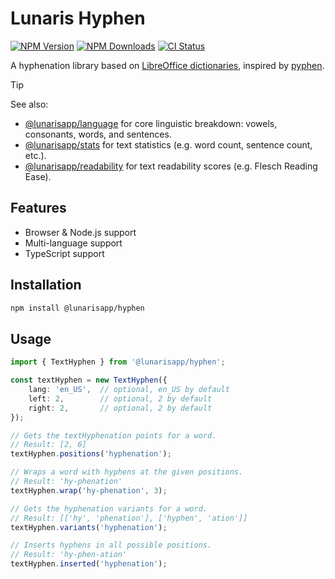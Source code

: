# Lunaris Hyphen

[![NPM Version](https://img.shields.io/npm/v/%40lunarisapp%2Fhyphen)](https://www.npmjs.com/package/@lunarisapp/hyphen)
[![NPM Downloads](https://img.shields.io/npm/dm/%40lunarisapp%2Fhyphen)](https://www.npmjs.com/package/@lunarisapp/hyphen)
[![CI Status](https://img.shields.io/github/actions/workflow/status/LunarisApp/text-tools/checks.yml?label=CI)](https://github.com/LunarisApp/text-tools/actions/workflows/checks.yml)

A hyphenation library based on [LibreOffice dictionaries](https://git.libreoffice.org/dictionaries), inspired by [pyphen](https://github.com/Kozea/Pyphen).

> [!TIP]
> See also:
>   - [@lunarisapp/language](https://github.com/LunarisApp/text-tools/tree/main/packages/language) for core linguistic breakdown: vowels, consonants, words, and sentences.
>   - [@lunarisapp/stats](https://github.com/LunarisApp/text-tools/tree/main/packages/stats) for text statistics (e.g. word count, sentence count, etc.).
>   - [@lunarisapp/readability](https://github.com/LunarisApp/text-tools/tree/main/packages/readability) for text readability scores (e.g. Flesch Reading Ease).

## Features

- Browser & Node.js support
- Multi-language support
- TypeScript support

## Installation

```bash
npm install @lunarisapp/hyphen
```

## Usage

```typescript
import { TextHyphen } from '@lunarisapp/hyphen';

const textHyphen = new TextHyphen({
    lang: 'en_US',  // optional, en_US by default
    left: 2,        // optional, 2 by default
    right: 2,       // optional, 2 by default
});

// Gets the textHyphenation points for a word.
// Result: [2, 6]
textHyphen.positions('hyphenation');

// Wraps a word with hyphens at the given positions.
// Result: 'hy-phenation'
textHyphen.wrap('hy-phenation', 3);

// Gets the hyphenation variants for a word.
// Result: [['hy', 'phenation'], ['hyphen', 'ation']]
textHyphen.variants('hyphenation');

// Inserts hyphens in all possible positions.
// Result: 'hy-phen-ation'
textHyphen.inserted('hyphenation');
```

